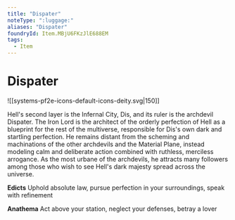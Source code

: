 ```yaml
---
title: "Dispater"
noteType: ":luggage:"
aliases: "Dispater"
foundryId: Item.MBjU6FKzJlE688EM
tags:
  - Item
---
```


# Dispater
![[systems-pf2e-icons-default-icons-deity.svg|150]]

Hell's second layer is the Infernal City, Dis, and its ruler is the archdevil Dispater. The Iron Lord is the architect of the orderly perfection of Hell as a blueprint for the rest of the multiverse, responsible for Dis's own dark and startling perfection. He remains distant from the scheming and machinations of the other archdevils and the Material Plane, instead modeling calm and deliberate action combined with ruthless, merciless arrogance. As the most urbane of the archdevils, he attracts many followers among those who wish to see Hell's dark majesty spread across the universe.

**Edicts** Uphold absolute law, pursue perfection in your surroundings, speak with refinement

**Anathema** Act above your station, neglect your defenses, betray a lover
